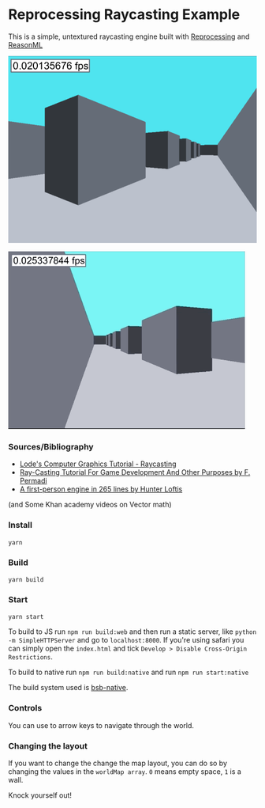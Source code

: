# Reprocessing Raycasting Example

This is a simple, untextured raycasting engine built with [Reprocessing](https://github.com/Schmavery/reprocessing) and [ReasonML](https://reasonml.github.io/)

![alt text](./assets/screenshot.png "screenshot")

![alt text](./assets/playing.gif "playing")

### Sources/Bibliography

- [Lode's Computer Graphics Tutorial - Raycasting](https://lodev.org/cgtutor/raycasting.html)
- [Ray-Casting Tutorial For Game Development And Other Purposes by F. Permadi ](https://permadi.com/1996/05/ray-casting-tutorial-table-of-contents/)
- [A first-person engine in 265 lines by Hunter Loftis](http://www.playfuljs.com/a-first-person-engine-in-265-lines/)

(and Some Khan academy videos on Vector math)

### Install

```
yarn
```

### Build

```
yarn build
```

### Start

```
yarn start
```

To build to JS run `npm run build:web` and then run a static server, like `python -m SimpleHTTPServer` and go to `localhost:8000`. If you're using safari you can simply open the `index.html` and tick `Develop > Disable Cross-Origin Restrictions`.

To build to native run `npm run build:native` and run `npm run start:native`

The build system used is [bsb-native](https://github.com/bsansouci/bsb-native).

### Controls

You can use to arrow keys to navigate through the world.

### Changing the layout

If you want to change the change the map layout, you can do so by changing the values in the `worldMap array`. `0` means empty space, `1` is a wall.

Knock yourself out!
